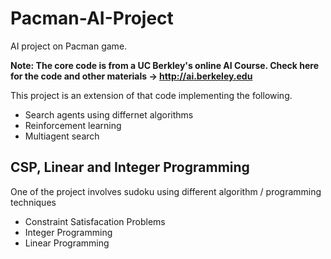 # Pacman-AI-Project

AI project on Pacman game.

**Note: The core code is from a UC Berkley's online AI Course. Check here for the code and other materials -> http://ai.berkeley.edu**

This project is an extension of that code implementing the following.

- Search agents using differnet algorithms
- Reinforcement learning
- Multiagent search


## CSP, Linear and Integer Programming

One of the project involves sudoku using different algorithm / programming techniques

- Constraint Satisfacation Problems
- Integer Programming
- Linear Programming

